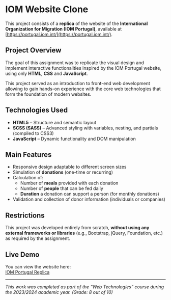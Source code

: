 # IOM Website Clone

This project consists of a **replica** of the website of the **International Organization for Migration (IOM Portugal)**, available at [https://portugal.iom.int/](https://portugal.iom.int/).

## Project Overview
The goal of this assignment was to replicate the visual design and implement interactive functionalities inspired by the IOM Portugal website, using only **HTML**, **CSS** and **JavaScript**.  

This project served as an introduction to front-end web development allowing to gain hands-on experience with the core web technologies that form the foundation of modern websites.

## Technologies Used
- **HTML5** – Structure and semantic layout  
- **SCSS (SASS)** – Advanced styling with variables, nesting, and partials (compiled to CSS3)  
- **JavaScript** – Dynamic functionality and DOM manipulation  

## Main Features
- Responsive design adaptable to different screen sizes
- Simulation of **donations** (one-time or recurring)  
- Calculation of:
  - Number of **meals** provided with each donation  
  - Number of **people** that can be fed daily  
  - **Duration** a donation can support a person (for monthly donations)
- Validation and collection of donor information (individuals or companies)

## Restrictions
This project was developed entirely from scratch, **without using any external frameworks or libraries** (e.g., Bootstrap, jQuery, Foundation, etc.) as required by the assignment.

## Live Demo
You can view the website here:  
[IOM Portugal Replica](https://tomaspaivaa.github.io/IOM-Website-Clone/tweb2.html)

---

*This work was completed as part of the “Web Technologies” course during the 2023/2024 academic year. (Grade: 8 out of 10)*

